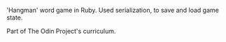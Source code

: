 'Hangman' word game in Ruby.
Used serialization, to save and load game state.

Part of The Odin Project's curriculum.

